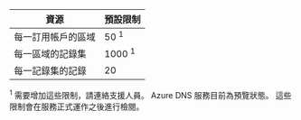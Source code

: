 | 資源| 預設限制
--- | ---
| 每一訂用帳戶的區域| 50 <sup>1</sup>
| 每一區域的記錄集| 1000 <sup>1</sup>
| 每一記錄集的記錄| 20

<sup>1</sup> 需要增加這些限制，請連絡支援人員。
Azure DNS 服務目前為預覽狀態。 這些限制會在服務正式運作之後進行檢閱。




